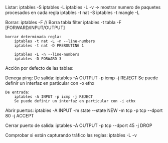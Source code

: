 Listar:
iptables -S
iptables -L
iptables -L -v  -> mostrar numero de paquetes procesados en cada regla
iptables -t nat -S
iptables -t mangle -L


Borrar:
iptables -F // Borra tabla filter
iptables -t tabla -F [FORWARD/INPUT/OUTPUT]

	borrar determinada regla:
		iptables -t nat -L -n --line-numbers
		iptables -t nat -D PREROUTING 1

		iptables -L -n --line-numbers
		iptables -D FORWARD 3

Acción por defecto de las tablas:


Denega ping:
	De salida:
		iptables -A OUTPUT -p icmp -j REJECT
		Se puede definir un interfaz en particular con -o ethx

	De entrada:
		iptables -A INPUT -p icmp -j REJECT
		Se puede definir un interfaz en particular con -i ethx


Abrir puertos:
iptables -A INPUT -m state --state NEW -m tcp -p tcp --dport 80 -j ACCEPT

Cerrar puerto de salida:
iptables -A OUTPUT -p tcp --dport 45 -j DROP


Comprobar si están capturando tráfico las reglas:
iptables -L -v

